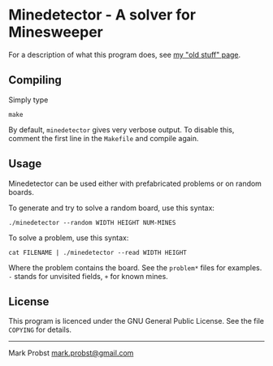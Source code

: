# Minedetector - A solver for Minesweeper

For a description of what this program does, see [my "old stuff" page](http://www.complang.tuwien.ac.at/schani/oldstuff/).

## Compiling

Simply type

    make

By default, `minedetector` gives very verbose output.  To disable this,
comment the first line in the `Makefile` and compile again.

## Usage

Minedetector can be used either with prefabricated problems or on
random boards.

To generate and try to solve a random board, use this syntax:

    ./minedetector --random WIDTH HEIGHT NUM-MINES

To solve a problem, use this syntax:

    cat FILENAME | ./minedetector --read WIDTH HEIGHT

Where the problem contains the board.  See the `problem*` files for
examples.  `-` stands for unvisited fields, `+` for known mines.

## License

This program is licenced under the GNU General Public License.  See
the file `COPYING` for details.

---
Mark Probst <mark.probst@gmail.com>
